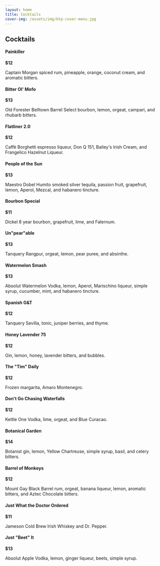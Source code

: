 ```yaml
---
layout: home
title: Cocktails
cover-img: /assets/img/btp-cover-menu.jpg
---
```


## Cocktails

<h4 class="d-inline-block">Painkiller</h4><div class="float-md-right mt-md-3"><b>$12</b></div>
<p class="mt-0">Captain Morgan spiced rum, pineapple, orange, coconut cream, and aromatic bitters.</p>

<h4 class="d-inline-block">Bitter Ol' Mofo</h4><div class="float-md-right mt-md-3"><b>$13</b></div>
<p class="mt-0">Old Forester Belltown Barrel Select bourbon, lemon, orgeat, campari, and rhubarb bitters.</p>

<h4 class="d-inline-block">Flatliner 2.0</h4><div class="float-md-right mt-md-3"><b>$12</b></div>
<p class="mt-0">Caff&egrave; Borghetti espresso liqueur, Don Q 151, Bailey's Irish Cream, and Frangelico Hazelnut Liqueur.</p>

<h4 class="d-inline-block">People of the Sun</h4><div class="float-md-right mt-md-3"><b>$13</b></div>
<p class="mt-0">Maestro Dobel Humito smoked silver tequila, passion fruit, grapefruit, lemon, Aperol, Mezcal, and habanero tincture.</p>

<h4 class="d-inline-block">Bourbon Special</h4><div class="float-md-right mt-md-3"><b>$11</b></div>
<p class="mt-0">Dickel 8 year bourbon, grapefruit, lime, and Falernum.</p>

<h4 class="d-inline-block">Un&quot;pear&quot;able</h4><div class="float-md-right mt-md-3"><b>$13</b></div>
<p class="mt-0">Tanquery Rangpur, orgeat, lemon, pear puree, and absinthe.</p>

<h4 class="d-inline-block">Watermelon Smash</h4><div class="float-md-right mt-md-3"><b>$13</b></div>
<p class="mt-0">Absolut Watermelon Vodka, lemon, Aperol, Marischino liqueur, simple syrup, cucumber, mint, and habanero tincture.</p>

<h4 class="d-inline-block">Spanish G&amp;T</h4><div class="float-md-right mt-md-3"><b>$12</b></div>
<p class="mt-0">Tanquery Sevilla, tonic, juniper berries, and thyme.</p>

<h4 class="d-inline-block">Honey Lavender 75</h4><div class="float-md-right mt-md-3"><b>$12</b></div>
<p class="mt-0">Gin, lemon, honey, lavender bitters, and bubbles.</p>

<h4 class="d-inline-block">The &quot;Tim&quot; Daily</h4><div class="float-md-right mt-md-3"><b>$12</b></div>
<p class="mt-0">Frozen margarita, Amaro Montenegro.</p>

<h4 class="d-inline-block">Don't Go Chasing Waterfalls</h4><div class="float-md-right mt-md-3"><b>$12</b></div>
<p class="mt-0">Kettle One Vodka, lime, orgeat, and Blue Curacao.</p>

<h4 class="d-inline-block">Botanical Garden</h4><div class="float-md-right mt-md-3"><b>$14</b></div>
<p class="mt-0">Botanist gin, lemon, Yellow Chartreuse, simple syrup, basil, and celery bitters.</p>

<h4 class="d-inline-block">Barrel of Monkeys</h4><div class="float-md-right mt-md-3"><b>$12</b></div>
<p class="mt-0">Mount Gay Black Barrel rum, orgeat, banana liqueur, lemon, aromatic bitters, and Aztec Chocolate bitters.</p>

<h4 class="d-inline-block">Just What the Doctor Ordered</h4><div class="float-md-right mt-md-3"><b>$11</b></div>
<p class="mt-0">Jameson Cold Brew Irish Whiskey and Dr. Pepper.</p>

<h4 class="d-inline-block">Just &quot;Beet&quot; It</h4><div class="float-md-right mt-md-3"><b>$13</b></div>
<p class="mt-0">Absolut Apple Vodka, lemon, ginger liqueur, beets, simple syrup.</p>
